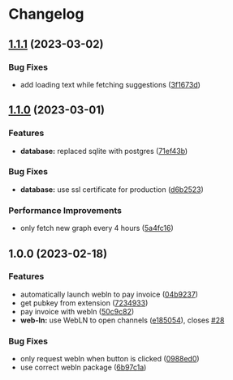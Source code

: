 # Changelog

## [1.1.1](https://github.com/channelninja/channel.ninja/compare/v1.1.0...v1.1.1) (2023-03-02)


### Bug Fixes

* add loading text while fetching suggestions ([3f1673d](https://github.com/channelninja/channel.ninja/commit/3f1673df39d52dc200b90a607bc2f162b238aff5))

## [1.1.0](https://github.com/channelninja/channel.ninja/compare/v1.0.0...v1.1.0) (2023-03-01)


### Features

* **database:** replaced sqlite with postgres ([71ef43b](https://github.com/channelninja/channel.ninja/commit/71ef43b8e1d2eb4952378b561ba3ad1bf78c58f8))


### Bug Fixes

* **database:** use ssl certificate for production ([d6b2523](https://github.com/channelninja/channel.ninja/commit/d6b2523a9715090e93ddc80114f5ef013f15b171))


### Performance Improvements

* only fetch new graph every 4 hours ([5a4fc16](https://github.com/channelninja/channel.ninja/commit/5a4fc1640419b270a3ff150f3f6b1ffd403f54a7))

## 1.0.0 (2023-02-18)


### Features

* automatically launch webln to pay invoice ([04b9237](https://github.com/channelninja/channel.ninja/commit/04b92376d8824fe167a0a34a8d89bdb6aa54ea74))
* get pubkey from extension ([7234933](https://github.com/channelninja/channel.ninja/commit/7234933171164a5441e4d74751aa4a5f52d9e124))
* pay invoice with webln ([50c9c82](https://github.com/channelninja/channel.ninja/commit/50c9c8256d4e65bb5899272b8aafc44f040c21c2))
* **web-ln:** use WebLN to open channels ([e185054](https://github.com/channelninja/channel.ninja/commit/e185054b3447045f32f1147d053776d0342d0dd2)), closes [#28](https://github.com/channelninja/channel.ninja/issues/28)


### Bug Fixes

* only request webln when button is clicked ([0988ed0](https://github.com/channelninja/channel.ninja/commit/0988ed02fb96757922f11f5b40ac3623a9e6a7c2))
* use correct webln package ([6b97c1a](https://github.com/channelninja/channel.ninja/commit/6b97c1abd0067f055fed36bdb522845acbc25533))
